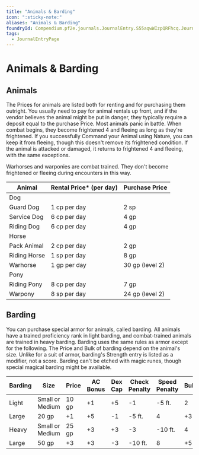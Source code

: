 ```yaml
---
title: "Animals & Barding"
icon: ":sticky-note:"
aliases: "Animals & Barding"
foundryId: Compendium.pf2e.journals.JournalEntry.S55aqwWIzpQRFhcq.JournalEntryPage.DBxoE3TNDPtcKHxH
tags:
  - JournalEntryPage
---
```


# Animals & Barding
## Animals

The Prices for animals are listed both for renting and for purchasing them outright. You usually need to pay for animal rentals up front, and if the vendor believes the animal might be put in danger, they typically require a deposit equal to the purchase Price. Most animals panic in battle. When combat begins, they become frightened 4 and fleeing as long as they're frightened. If you successfully Command your Animal using Nature, you can keep it from fleeing, though this doesn't remove its frightened condition. If the animal is attacked or damaged, it returns to frightened 4 and fleeing, with the same exceptions.

Warhorses and warponies are combat trained. They don't become frightened or fleeing during encounters in this way.

| Animal | Rental Price\* (per day) | Purchase Price |
| --- | --- | --- |
| Dog |  |  |
| Guard Dog | 1 cp per day | 2 sp |
| Service Dog | 6 cp per day | 4 gp |
| Riding Dog | 6 cp per day | 4 gp |
| Horse |  |  |
| Pack Animal | 2 cp per day | 2 gp |
| Riding Horse | 1 sp per day | 8 gp |
| Warhorse | 1 gp per day | 30 gp (level 2) |
| Pony |  |  |
| Riding Pony | 8 cp per day | 7 gp |
| Warpony | 8 sp per day | 24 gp (level 2) |

## Barding

You can purchase special armor for animals, called barding. All animals have a trained proficiency rank in light barding, and combat-trained animals are trained in heavy barding. Barding uses the same rules as armor except for the following. The Price and Bulk of barding depend on the animal's size. Unlike for a suit of armor, barding's Strength entry is listed as a modifier, not a score. Barding can't be etched with magic runes, though special magical barding might be available.

| **Barding** | **Size** | **Price** | **AC Bonus** | **Dex Cap** | **Check Penalty** | **Speed Penalty** | **Bulk** | **Strength** |
| --- | --- | --- | --- | --- | --- | --- | --- | --- |
| Light | Small or Medium | 10 gp | +1 | +5 | \-1 | \-5 ft. | 2 | +3 |
| Large | 20 gp | +1 | +5 | \-1 | \-5 ft. | 4 | +3 |
| Heavy | Small or Medium | 25 gp | +3 | +3 | \-3 | \-10 ft. | 4 | +5 |
| Large | 50 gp | +3 | +3 | \-3 | \-10 ft. | 8 | +5 |